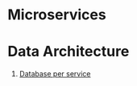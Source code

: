 Microservices
=============

# Data Architecture
1. [Database per service](http://microservices.io/patterns/data/database-per-service.html)
